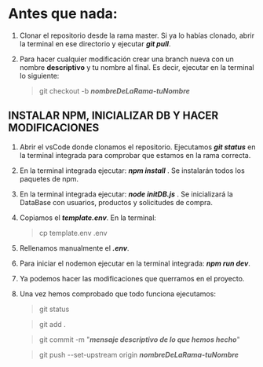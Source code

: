 

# Antes que nada:

1.  Clonar el repositorio desde la rama master. Si ya lo habías clonado, abrir la terminal en ese directorio y ejecutar **_git pull_**.

2.  Para hacer cualquier modificación crear una branch nueva con un nombre **descriptivo** y tu nombre al final. Es decir, ejecutar en la terminal lo siguiente:

    > git checkout -b **_nombreDeLaRama-tuNombre_**

## INSTALAR NPM, INICIALIZAR DB Y HACER MODIFICACIONES

1.  Abrir el vsCode donde clonamos el repositorio. Ejecutamos **_git status_** en la terminal integrada para comprobar que estamos en la rama correcta.

2.  En la terminal integrada ejecutar: **_npm install_** . Se instalarán todos los paquetes de npm.

3.  En la terminal integrada ejecutar: **_node initDB.js_** . Se inicializará la DataBase con usuarios, productos y solicitudes de compra.

4.  Copiamos el **_template.env_**. En la terminal:

    > cp template.env .env

5.  Rellenamos manualmente el **_.env_**.

6.  Para iniciar el nodemon ejecutar en la terminal integrada: **_npm run dev_**.

7.  Ya podemos hacer las modificaciones que querramos en el proyecto.

8.  Una vez hemos comprobado que todo funciona ejecutamos:

    > git status

    > git add .

    > git commit -m "**_mensaje descriptivo de lo que hemos hecho_**"

    > git push --set-upstream origin **_nombreDeLaRama-tuNombre_**
